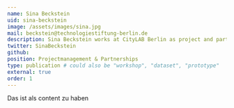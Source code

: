 ```yaml
---
name: Sina Beckstein
uid: sina-beckstein
image: /assets/images/sina.jpg
mail: beckstein@technologiestiftung-berlin.de
description: Sina Beckstein works at CityLAB Berlin as project and partnerships manager. Sina is Tech4Germany Alumni and is interested in the intersection between politics, digitization and innovation. She studied political science in Munich, Potsdam, Berlin and Paris.
twitter: SinaBeckstein
github:
position: Projectmanagement & Partnerships
type: publication # could also be "workshop", "dataset", "prototype"
external: true
order: 1
---
```


Das ist als content zu haben
